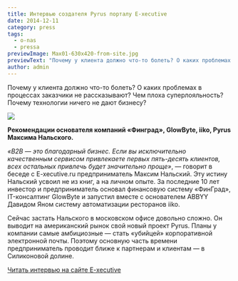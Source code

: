 ```yaml
---
title: Интервью создателя Pyrus порталу E-xecutive
date: 2014-12-11
category: press
tags:
  - o-nas
  - pressa
previewImage: Max01-630x420-from-site.jpg
previewText: "Почему у клиента должно что-то болеть? О каких проблемах в процессах заказчики не рассказывают? Чем плоха суперлояльность? Почему технологии ничего не дают бизнесу?"
author: admin
---
```

Почему у клиента должно что-то болеть? О каких проблемах в процессах заказчики не рассказывают? Чем плоха суперлояльность? Почему технологии ничего не дают бизнесу?

![](Max01-1024x683.webp)

**Рекомендации основателя компаний «Финград», GlowByte, iiko, Pyrus Максима Нальского.**

_«B2B ― это благодарный бизнес. Если вы исключительно качественным сервисом привлекаете первых пять-десять клиентов, всех остальных привлечь будет значительно проще»_, ― говорит в беседе с E-xecutive.ru предприниматель Максим Нальский. Эту истину Нальский усвоил не из книг, а на личном опыте. За последние 10 лет инвестор и предприниматель основал финансовую систему «ФинГрад», IT-консалтинг GlowByte и запустил вместе с основателем ABBYY Давидом Яном систему автоматизации ресторанов iiko.

Сейчас застать Нальского в московском офисе довольно сложно. Он выводит на американский рынок свой новый проект Pyrus. Планы у компании самые амбициозные ― стать «убийцей» корпоративной электронной почты. Поэтому основную часть времени предприниматель проводит ближе к партнерам и клиентам ― в Силиконовой долине.

[Читать интервью на сайте E-xecutive](http://www.e-xecutive.ru/knowledge/russiantoplist/1947475/?page=0)